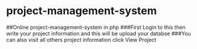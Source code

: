 # project-management-system
##Online project-management-system in php
###First Login to this then write your project information and this will be upload your databse
###You can also visit all others project information click View Project
